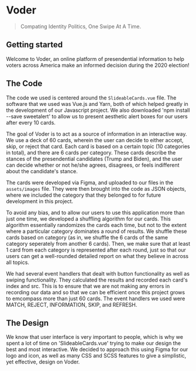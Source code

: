 # Voder
> Compating Identity Politics, One Swipe At A Time.

## Getting started
Welcome to Voder, an online platform of presendential information to help voters across America make an informed decision during the 2020 election!

## The Code
The code we used is centered around the `SlideableCards.vue` file. The software that we used was Vue.js and Yarn, both of which helped greatly in the development of our Javascript project. We also downloaded 'npm install --save sweetalert' to allow us to present aesthetic alert boxes for our users after every 10 cards.

The goal of Voder is to act as a source of information in an interactive way. We use a deck of 60 cards, wherein the user can decide to either accept, skip, or reject that card. Each card is based on a certain topic (10 categories in total), and there are 6 cards per category. These cards describe the stances of the presendential candidates (Trump and Biden), and the user can decide whether or not he/she agrees, disagrees, or feels indifferent about the candidate's stance.

The cards were developed via Figma, and uploaded to our files in the `assets/images` file. They were then brought into the code as JSON objects, where we included the category that they belonged to for future development in this project. 

To avoid any bias, and to allow our users to use this application more than just one time, we developed a shuffling algorithm for our cards. This algorithm essentially randomizes the cards each time, but not to the extent where a particular category dominates a round of results. We shuffle these cards based on category (as in, we shuffle the 6 cards of the same category seperately from another 6 cards). Then, we make sure that at least 1 card from each category is represented after each round, just so that our users can get a well-rounded detailed report on what they believe in across all topics. 

We had several event handlers that dealt with button functionality as well as swiping functionality. They calculated the results and recorded each card's index and src. This is to ensure that we are not making any errors in recording our data and so that we can be efficient once this project grows to emcompass more than just 60 cards. The event handlers we used were MATCH, REJECT, INFORMATION, SKIP, and REFRESH.

## The Design
We know that user interface is very important to people, which is why we spent a lot of time on 'SlideableCards.vue' trying to make our design the best and most interactive. We decided to approach this using Figma for our logo and icon, as well as many CSS and SCSS features to give a simplistic, yet effective, design on Voder.
